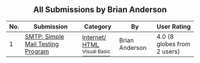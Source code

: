 ﻿<div align="center">

## All Submissions by Brian Anderson

</div>

No.  | Submission | Category | By   | User Rating
---- | ---------- | -------- | ---- | -----------
1 | [SMTP: Simple Mail Testing Program<br />](https://github.com/Planet-Source-Code/brian-anderson-smtp-simple-mail-testing-program__1-841) | [Internet/ HTML<br /><sup>Visual Basic</sup>](../ByCategory/internet-html__1-34.md) | Brian Anderson | 4.0 (8 globes from 2 users)
